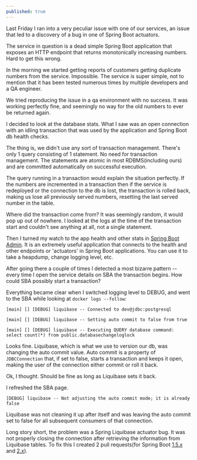 ```yaml
---
published: true
---
```

Last Friday I ran into a very peculiar issue with one of our services, an issue that led to a discovery of a bug in one of Spring Boot actuators.

The service in question is a dead simple Spring Boot application that exposes an HTTP endpoint that returns monotonically increasing numbers. Hard to get this wrong.

In the morning we started getting reports of customers getting duplicate numbers from the service. Impossible. The service is super simple, not to mention that it has been tested numerous times by multiple developers and a QA engineer. 

We tried reproducing the issue in a qa environment with no success. It was working perfectly fine, and seemingly no way for the old numbers to ever be returned again.

I decided to look at the database stats. What I saw was an open connection with an idling transaction that was used by the application and Spring Boot db health checks. 

The thing is, we didn't use any sort of transaction management. There's only 1 query consisting of 1 statement. No need for transaction management. The statements are atomic in most RDBMS(including ours) and are committed automatically on successful execution.

The query running in a transaction would explain the situation perfectly. If the numbers are incremented in a transaction then if the service is redeployed or the connection to the db is lost, the transaction is rolled back, making us lose all previously served numbers, resetting the last served number in the table.

Where did the transaction come from? It was seemingly random, it would pop up out of nowhere. I looked at the logs at the time of the transaction start and couldn't see anything at all, not a single statement.

Then I turned my watch to the app health and other stats in [Spring Boot Admin](https://github.com/codecentric/spring-boot-admin). It is an extremely useful application that connects to the health and other endpoints or 'actuators' in Spring Boot applications. You can use it to take a heapdump, change logging level, etc.

After going there a couple of times I detected a most bizarre pattern -- every time I open the service details on SBA the transaction begins. How could SBA possibly start a transaction?

Everything became clear when I switched logging level to DEBUG, and went to the SBA while looking at `docker logs --follow`:

`[main] [] [DEBUG] liquibase -- Connected to dev@jdbc:postgresql`

`[main] [] [DEBUG] liquibase -- Setting auto commit to false from true`

`[main] [] [DEBUG] liquibase -- Executing QUERY database command: select count(*) from public.databasechangeloglock`


Looks fine. Liquibase, which is what we use to version our db, was changing the auto commit value. Auto commit is a property of `JDBCConnection` that, if set to false, starts a transaction and keeps it open, making the user of the connection either commit or roll it back.

Ok, I thought. Should be fine as long as Liquibase sets it back. 

I refreshed the SBA page.

`[DEBUG] liquibase -- Not adjusting the auto commit mode; it is already false`

Liquibase was not cleaning it up after itself and was leaving the auto commit set to false for all subsequent consumers of that connection.

Long story short, the problem was a Spring Liquibase actuator bug. It was not properly closing the connection after retrieving the information from Liquibase tables. To fix this I created 2 pull requests(for Spring Boot [1.5.x](https://github.com/spring-projects/spring-boot/pull/13559) and [2.x](https://github.com/spring-projects/spring-boot/pull/13560)).






